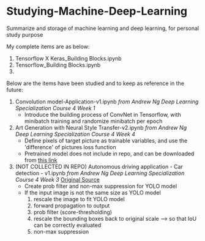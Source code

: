 # Studying-Machine-Deep-Learning
Summarize and storage of machine learning and deep learning, for personal study purpose

My complete items are as below:
1. Tensorflow X Keras_Building Blocks.ipynb
2. Tensorflow_Building Blocks.ipynb
3. 

Below are the items have been studied and to keep as reference in the future:
1. Convolution model-Application-v1.ipynb  *from Andrew Ng Deep Learning Specialization Course 4 Week 1*
	- Introduce the building process of ConvNet in Tensorflow, with minibatch training and randomize minibatch per epoch
2. Art Generation with Neural Style Transfer-v2.ipynb  *from Andrew Ng Deep Learning Specialization Course 4 Week 4*
	- Define pixels of target picture as trainable variables, and use the 'difference' of pictures loss function
	- Pretrained model does not include in repo, and can be downloaded from [this link ](http://www.vlfeat.org/matconvnet/models/imagenet-vgg-verydeep-19.mat)
3. (NOT COLLECTED IN REPO) Autonomous driving application - Car detection - v1.ipynb *from Andrew Ng Deep Learning Specialization Course 4 Week 3* [Original Source](https://www.coursera.org/learn/convolutional-neural-networks/notebook/bbBOL/car-detection-with-yolov2)
	- Create prob filter and non-max suppression for YOLO model
	- If the input image is not the same size as YOLO model
		1. rescale the image to fit YOLO model
		2. forward propagation to output
		3. prob filter (score-thresholding)
		4. rescale the bounding boxes back to original scale --> so that IoU can be correctly evaluated
		5. non-max suppression
